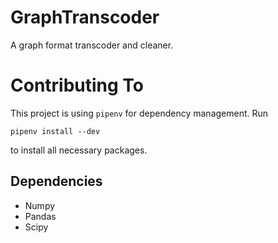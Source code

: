 # GraphTranscoder
A graph format transcoder and cleaner.

# Contributing To

This project is using `pipenv` for dependency management. Run
```
pipenv install --dev
```
to install all necessary packages.

## Dependencies

* Numpy
* Pandas
* Scipy